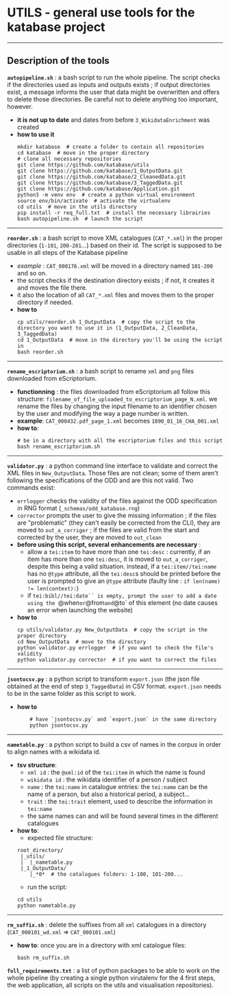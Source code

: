 # UTILS - general use tools for the katabase project

---

## Description of the tools
**`autopipeline.sh`** : a bash script to run the whole pipeline. The script checks if the directories used as inputs and outputs exists ; if
output directories exist, a message informs the user that data might be overwritten and offers to delete those directories. Be careful not
to delete anything too important, however.
- **it is not up to date** and dates from before `3_WikidataEnrichment` was created
- **how to use it**
	```shell
	mkdir katabase  # create a folder to contain all repositories
	cd katabase  # move in the proper directory
	# clone all necessary repositories
	git clone https://github.com/katabase/utils
	git clone https://github.com/katabase/1_OutputData.git
	git clone https://github.com/katabase/2_CleanedData.git
	git clone https://github.com/katabase/3_TaggedData.git
	git clone https://github.com/katabase/Application.git
	python3 -m venv env  # create a python virtual environment
	source env/bin/activate  # activate the virtualenv
	cd utils  # move in the utils directory
	pip install -r req_full.txt  # install the necessary librairies
	bash autopipeline.sh  # launch the script
	```

---

**`reorder.sh`** : a bash script to move XML catalogues (`CAT_*.xml`) in the proper directories (`1-101`, `200-201`...) based on their id. 
The script is supposed to be usable in all steps of the Katabase pipeline
- *example* : `CAT_000176.xml` will be moved in a directory named `101-200` and so on.
- the script checks if the destination directory exists ; if not, it creates it and moves the file there. 
- it also the location of all `CAT_*.xml` files and moves them to the proper directory if needed.
- **how to**
	```shell
	cp utils/reorder.sh 1_OutputData  # copy the script to the directory you want to use it in (1_OutputData, 2_CleanData, 3_TaggedData)
	cd 1_OutputData  # move in the directory you'll be using the script in
	bash reorder.sh
	```
 
---

**`rename_escriptorium.sh`** : a bash script to rename `xml` and `png` 
files downloaded from eScriptorium. 
- **functionning** : the files downloaded from eScriptorium all 
follow this structure: `filename_of_file_uploaded_to_escriptorium_page_N.xml`.
we rename the files by changing the input filename to an identifier chosen
by the user and modifying the way a page number is written.
- **example**: `CAT_000432.pdf_page_1.xml` becomes `1890_01_16_CHA_001.xml`
- **how to**:
	```shell
	# be in a directory with all the escriptorium files and this script
	bash rename_escriptorium.sh
	```

---

**`validator.py`** : a python command line interface to validate
and correct the XML files in `New_OutputData`. Those files are
not clean; some of them aren't following the specifications of
the ODD and are this not valid. Two commands exist:
- `errlogger` checks the validity of the files against the ODD specification
in RNG format (`_schemas/odd_katabase.rng`)
- `corrector` prompts the user to give the missing information ; if
the files are "problematic" (they can't easily be corrected from the
CLI), they are moved to `out_a_corriger` ; if the files are valid from
the start and corrected by the user, they are moved to `out_clean`
- **before using this script, several enhancements are necessary** :
	- allow a `tei:item` to have more than one `tei:desc` : currently, if an
item has more than one `tei:desc`, it is moved to `out_a_corriger`, despite this
being a valid situation. instead, if a `tei:item//tei:name` has no `@type` 
attribute, all the `tei:desc`s should be printed before the user is prompted to give
an `@type` attribute (faulty line : `if len(name) != len(context):`)
	- if `tei:bibl//tei:date`` is empty, prompt the user to add a date 
using the `@when` or `@from` and `@to` of this element (no date causes an error 
when launching the website)
- **how to**
    ```shell
	cp utils/validator.py New_OutputData  # copy the script in the proper directory
    cd New_OutputData  # move to the directory
    python validator.py errlogger  # if you want to check the file's validity
    python validator.py corrector  # if you want to correct the files
    ```

---

**`jsontocsv.py`** : a python script to transform `export.json` (the json file obtained at the end of step `3_TaggedData`) in CSV format. `export.json` 
needs to be in the same folder as this script to work.
- **how to**
	```shell
        # have `jsontocsv.py` and `export.json` in the same directory
        python jsontocsv.py
	```

---

**`nametable.py`** : a python script to build a csv of names in the corpus in order to align names with a wikidata id.
- **tsv structure**: 
	- `xml id` : the `@xml:id` of the `tei:item` in which the name is found
	- `wikidata id` : the wikidata identifier of a person / subject
	- `name` : the `tei:name` in catalogue entries: the `tei:name` can be the name of a person, but also a historical period, a subject...
	- `trait` : the `tei:trait` element, used to describe the information in `tei:name`
	- the same names can and will be found several times in the different catalogues
- **how to**:
	- expected file structure:
	```
	root_directory/
	 |_utils/
	 |  |_nametable.py
	 |_1_OutputData/
	    |_*0*  # the catalogues folders: 1-100, 101-200...
	```
	- run the script:
	```shell
	cd utils
	python nametable.py
	```

---

**`rm_suffix.sh`** : delete the suffixes from all `xml` catalogues in a directory 
(`CAT_000101_wd.xml` => `CAT_000101.xml`)

- **how to**: once you are in a directory with xml catalogue files:
	```shell
	bash rm_suffix.sh
	```

**`full_requirements.txt`** : a list of python packages to be able to work 
on the whole pipeline (by creating a single python virutalenv for the 4 first steps,
the web application, all scripts on the utils and visualisation repositories).
